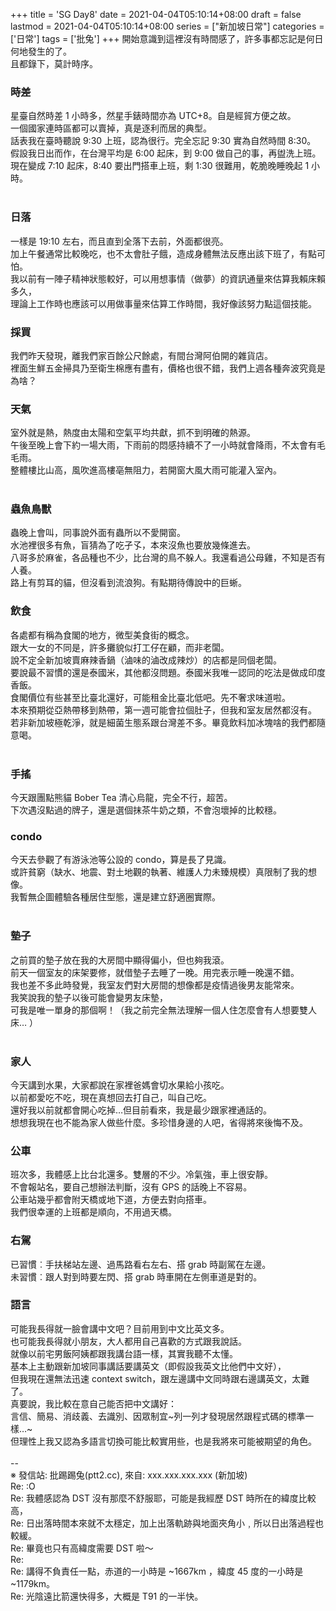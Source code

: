 +++
title = 'SG Day8'
date = 2021-04-04T05:10:14+08:00
draft = false
lastmod = 2021-04-04T05:10:14+08:00
series = ["新加坡日常"]
categories = ['日常']
tags = ['批兔']
+++
開始意識到這裡沒有時間感了，許多事都忘記是何日何地發生的了。<br>
且都錄下，莫計時序。<br>

### 時差 
星臺自然時差 1 小時多，然星手錶時間亦為 UTC+8。自是經貿方便之故。<br>
一個國家連時區都可以賣掉，真是逐利而居的典型。<br>
話表我在臺時聽說 9:30 上班，認為很行。完全忘記 9:30 實為自然時間 8:30。<br>
假設我日出而作，在台灣平均是 6:00 起床，到 9:00 做自己的事，再盥洗上班。<br>
現在變成 7:10 起床，8:40 要出門搭車上班，剩 1:30 很難用，乾脆晚睡晚起 1 小時。<br>
<br>
### 日落 
一樣是 19:10 左右，而且直到全落下去前，外面都很亮。<br>
加上午餐通常比較晚吃，也不太會肚子餓，造成身體無法反應出該下班了，有點可怕。<br>
我以前有一陣子精神狀態較好，可以用想事情（做夢）的資訊通量來估算我賴床賴多久，<br>
理論上工作時也應該可以用做事量來估算工作時間，我好像該努力點這個技能。<br>

### 採買 
我們昨天發現，離我們家百餘公尺餘處，有間台灣阿伯開的雜貨店。<br>
裡面生鮮五金掃具乃至衛生棉應有盡有，價格也很不錯，我們上週各種奔波究竟是為啥？<br>

### 天氣 
室外就是熱，熱度由太陽和空氣平均共獻，抓不到明確的熱源。<br>
午後至晚上會下約一場大雨，下雨前的悶感持續不了一小時就會降雨，不太會有毛毛雨。<br>
整體樓比山高，風吹進高樓亳無阻力，若開窗大風大雨可能灌入室內。<br>
<br>
### 蟲魚鳥獸 
蟲晚上會叫，同事說外面有蟲所以不愛開窗。<br>
水池裡很多有魚，盲猜為了吃孑孓，本來沒魚也要放幾條進去。<br>
八哥多於麻雀，各品種也不少，比台灣的鳥不躲人。我還看過公母雞，不知是否有人養。<br>
路上有剪耳的貓，但沒看到流浪狗。有點期待傳說中的巨蜥。<br>

### 飲食 
各處都有稱為食閣的地方，微型美食街的概念。<br>
跟大一女的不同是，許多攤貌似打工仔在顧，而非老闆。<br>
說不定全新加坡賣麻辣香鍋（滷味的滷改成辣炒）的店都是同個老闆。<br>
要說最不習慣的還是泰國米，其他都沒問題。泰國米我唯一認同的吃法是做成印度香飯。<br>
食閣價位有些甚至比臺北還好，可能租金比臺北低吧。先不奢求味道啦。<br>
本來預期從亞熱帶移到熱帶，第一週可能會拉個肚子，但我和室友居然都沒有。<br>
若非新加坡極乾淨，就是細菌生態系跟台灣差不多。畢竟飲料加冰塊啥的我們都隨意喝。<br>
<br>
### 手搖 
今天跟團點熊貓 Bober Tea 清心烏龍，完全不行，超苦。<br>
下次遇沒點過的牌子，還是選個抹茶牛奶之類，不會泡壞掉的比較穩。<br>

### condo 
今天去參觀了有游泳池等公設的 condo，算是長了見識。<br>
或許貧窮（缺水、地震、對土地觀的執著、維護人力未臻規模）真限制了我的想像。<br>
我暫無企圖體驗各種居住型態，還是建立舒適圈實際。<br>
<br>
### 墊子 
之前買的墊子放在我的大房間中顯得偏小，但也夠我滾。<br>
前天一個室友的床架要修，就借墊子去睡了一晚。用完表示睡一晚還不錯。<br>
我也差不多此時發覺，我室友們對大房間的想像都是疫情過後男友能常來。<br>
我笑說我的墊子以後可能會變男友床墊，<br>
可我是唯一單身的那個啊！（我之前完全無法理解一個人住怎麼會有人想要雙人床… ）<br>
<br>
### 家人 
今天講到水果，大家都說在家裡爸媽會切水果給小孩吃。<br>
以前都愛吃不吃，現在真想回去打自己，叫自己吃。<br>
還好我以前就都會開心吃掉…但目前看來，我是最少跟家裡通話的。<br>
想想我現在也不能為家人做些什麼。多珍惜身邊的人吧，省得將來後悔不及。<br>

### 公車 
班次多，我體感上比台北還多。雙層的不少。冷氣強，車上很安靜。<br>
不會報站名，要自己想辦法判斷，沒有 GPS 的話晚上不容易。<br>
公車站幾乎都會附天橋或地下道，方便去對向搭車。<br>
我們很幸運的上班都是順向，不用過天橋。<br>

### 右駕 
已習慣︰手扶梯站左邊、過馬路看右左右、搭 grab 時副駕在左邊。<br>
未習慣︰跟人對到時要左閃、搭 grab 時車開在左側車道是對的。<br>

### 語言 
可能我長得就一臉會講中文吧？目前用到中文比英文多。<br>
也可能我長得就小朋友，大人都用自己喜歡的方式跟我說話。<br>
就像以前宅男飯阿姨都跟我講台語一樣，其實我聽不太懂。<br>
基本上主動跟新加坡同事講話要講英文（即假設我英文比他們中文好），<br>
但我現在還無法迅速 context switch，跟左邊講中文同時跟右邊講英文，太難了。<br>
真要說，我比較在意自己能否把中文講好：<br>
言信、簡易、消歧義、去識別、因眾制宜~列一列才發現居然跟程式碼的標準一樣…~<br>
但理性上我又認為多語言切換可能比較實用些，也是我將來可能被期望的角色。<br>
<br>
--<br>
※ 發信站: 批踢踢兔(ptt2.cc), 來自: xxx.xxx.xxx.xxx (新加坡)<br>
Re: :O<br>
Re: 我體感認為 DST 沒有那麼不舒服耶，可能是我經歷 DST 時所在的緯度比較高，<br>
Re: 日出落時間本來就不太穩定，加上出落軌跡與地面夾角小﹐所以日出落過程也較緩。<br>
Re: 畢竟也只有高緯度需要 DST 啦～<br>
Re: <br>
Re: 講得不負責任一點，赤道的一小時是 ~1667km ，緯度 45 度的一小時是 ~1179km。<br>
Re: 光陰遠比箭還快得多，大概是 T91 的一半快。<br>
